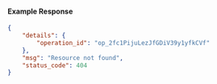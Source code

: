 <!-- Code generated for API Clients. DO NOT EDIT. -->

#### Example Response

```json
{
	"details": {
		"operation_id": "op_2fc1PijuLezJfGDiV39y1yfkCVf"
	},
	"msg": "Resource not found",
	"status_code": 404
}
```
